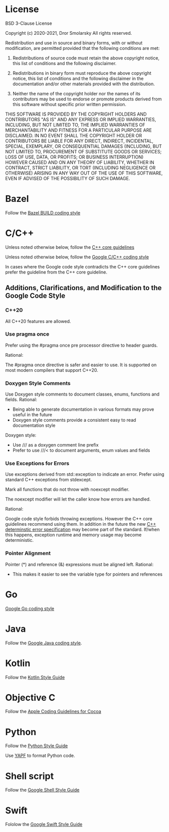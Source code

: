 # License

BSD 3-Clause License

Copyright (c) 2020-2021, Dror Smolarsky
All rights reserved.

Redistribution and use in source and binary forms, with or without
modification, are permitted provided that the following conditions are met:

1. Redistributions of source code must retain the above copyright notice,
   this list of conditions and the following disclaimer.

2. Redistributions in binary form must reproduce the above copyright notice,
   this list of conditions and the following disclaimer in the documentation
   and/or other materials provided with the distribution.

3. Neither the name of the copyright holder nor the names of its
   contributors may be used to endorse or promote products derived from
   this software without specific prior written permission.

THIS SOFTWARE IS PROVIDED BY THE COPYRIGHT HOLDERS AND CONTRIBUTORS "AS IS"
AND ANY EXPRESS OR IMPLIED WARRANTIES, INCLUDING, BUT NOT LIMITED TO, THE
IMPLIED WARRANTIES OF MERCHANTABILITY AND FITNESS FOR A PARTICULAR PURPOSE
ARE DISCLAIMED. IN NO EVENT SHALL THE COPYRIGHT HOLDER OR CONTRIBUTORS BE
LIABLE FOR ANY DIRECT, INDIRECT, INCIDENTAL, SPECIAL, EXEMPLARY, OR
CONSEQUENTIAL DAMAGES (INCLUDING, BUT NOT LIMITED TO, PROCUREMENT OF
SUBSTITUTE GOODS OR SERVICES; LOSS OF USE, DATA, OR PROFITS; OR BUSINESS
INTERRUPTION) HOWEVER CAUSED AND ON ANY THEORY OF LIABILITY, WHETHER IN
CONTRACT, STRICT LIABILITY, OR TORT (INCLUDING NEGLIGENCE OR OTHERWISE)
ARISING IN ANY WAY OUT OF THE USE OF THIS SOFTWARE, EVEN IF ADVISED OF THE
POSSIBILITY OF SUCH DAMAGE.

# Bazel

Follow the
[Bazel BUILD coding style](https://docs.bazel.build/versions/master/skylark/build-style.html)

# C/C++

Unless noted otherwise below, follow the
[C++ core guidelines](https://isocpp.github.io/CppCoreGuidelines/CppCoreGuidelines)

Unless noted otherwise below, follow the
[Google C/C++ coding style](https://google.github.io/styleguide/cppguide.html)

In cases where the Google code style contradicts the C++ core guidelines prefer
the guideline from the C++ core guideline.

## Additions, Clarifications, and Modification to the Google Code Style

### C++20

All C++20 features are allowed.

### Use pragma once

Prefer using the #pragma once pre processor directive to header guards.

Rational:

The #pragma once directive is safer and easier to use. It is supported on most
modern compilers that support C++20.

### Doxygen Style Comments
Use Doxygen style comments to document classes, enums, functions and fields.
Rational:
* Being able to generate documentation in various formats may prove useful in
  the future
* Doxygen style comments provide a consistent easy to read documentation style

Doxygen style:
* Use /// as a doxygen comment line prefix
* Prefer to use ///< to document arguments, enum values and fields

### Use Exceptions for Errors
Use exceptions derived from std::exception to indicate an error.
Prefer using standard C++ exceptions from stdexcept.

Mark all functions that do not throw with noexcept modifier.

The noexcept modifier will let the caller know how errors are handled.

Rational:

Google code style forbids throwing exceptions. However the C++ core guidelines
recommend using them. In addition in the future the new
[C++ determinstic error specification](http://www.open-std.org/jtc1/sc22/wg21/docs/papers/2018/p0709r0.pdf)
may become part of the standard. If/when this happens, exception runtime and memory
usage may become deterministic.

### Pointer Alignment
Pointer (*) and reference (&) expressions must be aligned left.
Rational:
* This makes it easier to see the variable type for pointers and references

# Go
[Google Go coding style](https://google.github.io/styleguide/go/)

# Java

Follow the
[Google Java coding style](https://google.github.io/styleguide/javaguide.html).

# Kotlin

Follow the
[Kotlin Style Guide](https://kotlinlang.org/docs/reference/coding-conventions.html)

# Objective C

Follow the [Apple Coding Guidelines for Cocoa](https://developer.apple.com/library/archive/documentation/Cocoa/Conceptual/CodingGuidelines/CodingGuidelines.html#//apple_ref/doc/uid/10000146-SW1)

# Python

Follow the
[Python Style Guide](https://www.python.org/dev/peps/pep-0008/)

Use [YAPF](https://github.com/google/yapf) to format Python code.

# Shell script
Follow the
[Google Shell Style Guide](https://google.github.io/styleguide/shellguide.html)

# Swift
Fololow the
[Google Swift Style Guide](https://google.github.io/swift)
